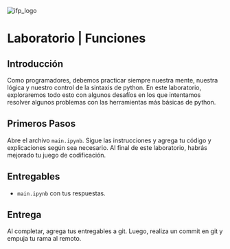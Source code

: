 ![ifp_logo](
https://encrypted-tbn0.gstatic.com/images?q=tbn:ANd9GcTZaS7gErfP2ddsie5E0NJuLGLQcNKkEVef2w&s
)


# Laboratorio | Funciones

## Introducción

Como programadores, debemos practicar siempre nuestra mente, nuestra lógica y nuestro control de la sintaxis de python. En este laboratorio, exploraremos todo esto con algunos desafíos en los que intentamos resolver algunos problemas con las herramientas más básicas de python.

## Primeros Pasos

Abre el archivo `main.ipynb`. Sigue las instrucciones y agrega tu código y explicaciones según sea necesario. Al final de este laboratorio, habrás mejorado tu juego de codificación.

## Entregables

- `main.ipynb` con tus respuestas.

## Entrega

Al completar, agrega tus entregables a git. Luego, realiza un commit en git y empuja tu rama al remoto.
